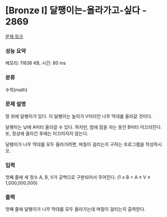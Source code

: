 # [Bronze I] 달팽이는-올라가고-싶다 - 2869 

[문제 링크](https://www.acmicpc.net/problem/2869) 

### 성능 요약

메모리: 11636 KB, 시간: 80 ms

### 분류

수학(math)

### 문제 설명

땅 위에 달팽이가 있다. 이 달팽이는 높이가 V미터인 나무 막대를 올라갈 것이다.

달팽이는 낮에 A미터 올라갈 수 있다. 하지만, 밤에 잠을 자는 동안 B미터 미끄러진다. 또, 정상에 올라간 후에는 미끄러지지 않는다.

달팽이가 나무 막대를 모두 올라가려면, 며칠이 걸리는지 구하는 프로그램을 작성하시오.
### 입력 

 첫째 줄에 세 정수 A, B, V가 공백으로 구분되어서 주어진다. (1 ≤ B < A ≤ V ≤ 1,000,000,000)
### 출력 

 첫째 줄에 달팽이가 나무 막대를 모두 올라가는데 며칠이 걸리는지 출력한다.



